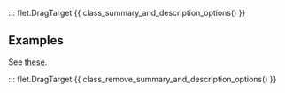 ::: flet.DragTarget
{{ class_summary_and_description_options() }}

## Examples

See [these](draggable.md#examples).

::: flet.DragTarget
{{ class_remove_summary_and_description_options() }}
